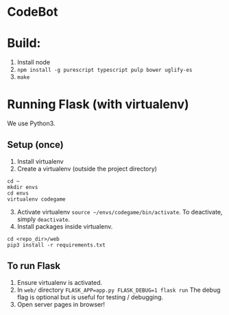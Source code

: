 # CodeBot

# Build:
1. Install node
2. `npm install -g purescript typescript pulp bower uglify-es`
3. `make`

# Running Flask (with virtualenv)

We use Python3.

## Setup (once)

1. Install virtualenv
2. Create a virtualenv (outside the project directory)
```
cd ~
mkdir envs
cd envs
virtualenv codegame
```
3. Activate virtualenv `source ~/envs/codegame/bin/activate`. To deactivate,
   simply `deactivate`.
4. Install packages inside virtualenv.
```
cd <repo_dir>/web
pip3 install -r requirements.txt
```

## To run Flask

1. Ensure virtualenv is activated.
2. In `web/` directory `FLASK_APP=app.py FLASK_DEBUG=1 flask run`
The debug flag is optional but is useful for testing / debugging.
3. Open server pages in browser!
